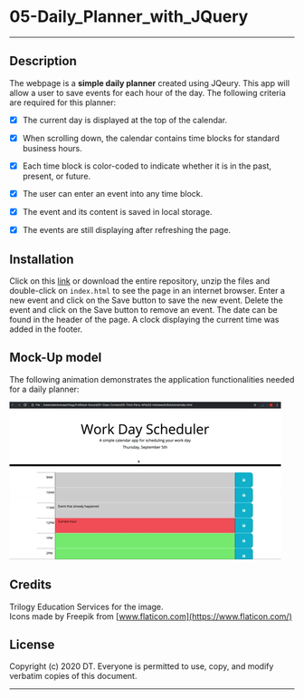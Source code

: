 # 05-Daily_Planner_with_JQuery
---

## Description 
The webpage is a __simple daily planner__ created using JQeury. This app will allow a user to save events for each hour of the day.
The following criteria are required for this planner:
- [X] The current day is displayed at the top of the calendar.  
- [X] When scrolling down, the calendar contains time blocks for standard business hours.  
- [X] Each time block is color-coded to indicate whether it is in the past, present, or future.  
- [X] The user can enter an event into any time block. 
- [X] The event and its content is saved in local storage. 
- [X] The events are still displaying after refreshing the page. 


## Installation

Click on this [link] or download the entire repository, unzip the files and double-click on `index.html` to see the page in an internet browser.
Enter a new event and click on the Save button to save the new event. Delete the event and click on the Save button to remove an event.
The date can be found in the header of the page. 
A clock displaying the current time was added in the footer.


## Mock-Up model

The following animation demonstrates the application functionalities needed for a daily planner:

![day planner demo](./assets/images/05-third-party-apis-homework-demo.gif)

## Credits

Trilogy Education Services for the image.  
Icons made by Freepik from [www.flaticon.com](https://www.flaticon.com/)


## License

Copyright (c) 2020 DT. Everyone is permitted to use, copy, and modify verbatim copies of this document.

---
[link]: https://delph-sunny.github.io/05-Daily_Planner_with_JQuery/
